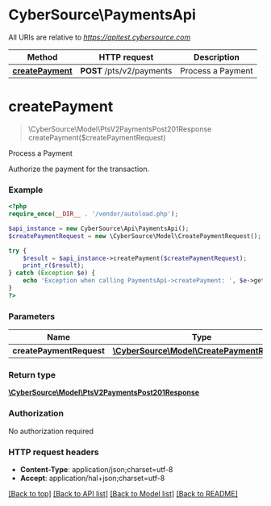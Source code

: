 # CyberSource\PaymentsApi

All URIs are relative to *https://apitest.cybersource.com*

Method | HTTP request | Description
------------- | ------------- | -------------
[**createPayment**](PaymentsApi.md#createPayment) | **POST** /pts/v2/payments | Process a Payment


# **createPayment**
> \CyberSource\Model\PtsV2PaymentsPost201Response createPayment($createPaymentRequest)

Process a Payment

Authorize the payment for the transaction.

### Example
```php
<?php
require_once(__DIR__ . '/vendor/autoload.php');

$api_instance = new CyberSource\Api\PaymentsApi();
$createPaymentRequest = new \CyberSource\Model\CreatePaymentRequest(); // \CyberSource\Model\CreatePaymentRequest | 

try {
    $result = $api_instance->createPayment($createPaymentRequest);
    print_r($result);
} catch (Exception $e) {
    echo 'Exception when calling PaymentsApi->createPayment: ', $e->getMessage(), PHP_EOL;
}
?>
```

### Parameters

Name | Type | Description  | Notes
------------- | ------------- | ------------- | -------------
 **createPaymentRequest** | [**\CyberSource\Model\CreatePaymentRequest**](../Model/CreatePaymentRequest.md)|  |

### Return type

[**\CyberSource\Model\PtsV2PaymentsPost201Response**](../Model/PtsV2PaymentsPost201Response.md)

### Authorization

No authorization required

### HTTP request headers

 - **Content-Type**: application/json;charset=utf-8
 - **Accept**: application/hal+json;charset=utf-8

[[Back to top]](#) [[Back to API list]](../../README.md#documentation-for-api-endpoints) [[Back to Model list]](../../README.md#documentation-for-models) [[Back to README]](../../README.md)

